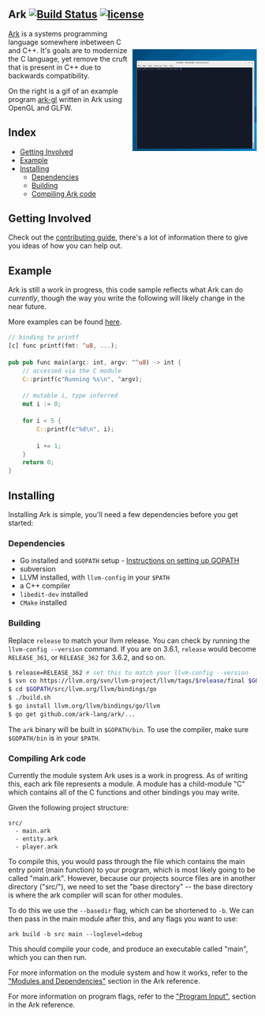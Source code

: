 ## Ark [![Build Status](https://api.travis-ci.org/ark-lang/ark.svg?branch=master)][1] [![license](http://img.shields.io/badge/license-MIT-brightgreen.svg)](https://raw.githubusercontent.com/ark-lang/ark/master/LICENSE)
[1]: https://travis-ci.org/ark-lang/ark "Build Status"

<img width="50%" align="right" style="display: block; margin:40px auto;" src="https://raw.githubusercontent.com/ark-lang/ark-gl/master/example.gif">

[Ark](//www.ark-lang.org) is a systems
programming language somewhere inbetween C and C++. It's goals are to
modernize the C language, yet remove the cruft that is present in C++
due to backwards compatibility.

On the right is a gif of an example program [ark-gl](//github.com/ark-lang/ark-gl)
written in Ark using OpenGL and GLFW.

## Index
* [Getting Involved](#getting-involved)
* [Example](#example)
* [Installing](#installing)
    * [Dependencies](#dependencies)
    * [Building](#building)
    * [Compiling Ark code](#compiling-ark-code)

## <a name="getting-involed"></a> Getting Involved
Check out the [contributing guide](/CONTRIBUTING.md), there's a lot of information
there to give you ideas of how you can help out.

## <a name="example"></a> Example
Ark is still a work in progress, this code sample reflects what Ark can
do *currently*, though the way you write the following will likely change
in the near future.

More examples can be found [here](/examples).

```rust
// binding to printf
[c] func printf(fmt: ^u8, ...);

pub pub func main(argc: int, argv: ^^u8) -> int {
    // accessed via the C module
    C::printf(c"Running %s\n", ^argv);

    // mutable i, type inferred
    mut i := 0;

    for i < 5 {
        C::printf(c"%d\n", i);

        i += 1;
    }
    return 0;
}
```

## <a name="installing"></a> Installing
Installing Ark is simple, you'll need a few dependencies
before you get started:

### <a name="dependencies"></a> Dependencies
* Go installed and `$GOPATH` setup - [Instructions on setting up GOPATH](//golang.org/doc/code.html#GOPATH)
* subversion
* LLVM installed, with `llvm-config` in your `$PATH`
* a C++ compiler
* `libedit-dev` installed
* `CMake` installed

### <a name="building"></a> Building
Replace `release` to match your llvm release. You can check by running
the `llvm-config --version` command. If you are on 3.6.1, `release` would
become `RELEASE_361`, or `RELEASE_362` for 3.6.2, and so on.

```bash
$ release=RELEASE_362 # set this to match your llvm-config --version
$ svn co https://llvm.org/svn/llvm-project/llvm/tags/$release/final $GOPATH/src/llvm.org/llvm
$ cd $GOPATH/src/llvm.org/llvm/bindings/go
$ ./build.sh
$ go install llvm.org/llvm/bindings/go/llvm
$ go get github.com/ark-lang/ark/...
```

The `ark` binary will be built in `$GOPATH/bin`. To use the compiler,
make sure `$GOPATH/bin` is in your `$PATH`.

### <a name="compiling-ark-code"></a> Compiling Ark code
Currently the module system Ark uses is a work in progress. As of writing this,
each ark file represents a module. A module has a child-module "C" which
contains all of the C functions and other bindings you may write.

Given the following project structure:

    src/
      - main.ark
      - entity.ark
      - player.ark

To compile this, you would pass through the file which contains the main
entry point (main function) to your program, which is most likely going to
be called "main.ark".
However, because our projects source files are in another directory ("src/"),
we need to set the "base directory" -- the base directory is where the ark compiler
will scan for other modules.

To do this we use the `--basedir` flag, which can be shortened to `-b`. We can
then pass in the main module after this, and any flags you want to use:

    ark build -b src main --loglevel=debug

This should compile your code, and produce an executable called "main", which
you can then run.

For more information on the module system and how it works,
refer to the ["Modules and Dependencies"](http://book.ark-lang.org/modules.html)
section in the Ark reference.

For more information on program flags, refer to the
["Program Input"](http://book.ark-lang.org/source.html), section in the Ark
reference.

